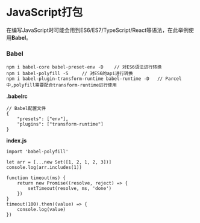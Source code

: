 # JavaScript打包  
在编写JavaScript时可能会用到ES6/ES7/TypeScript/React等语法，在此举例使用**Babel**。

### Babel  

	npm i babel-core babel-preset-env -D	// 对ES6语法进行转换
	npm i babel-polyfill -S		// 对ES6的api进行转换
	npm i babel-plugin-transform-runtime babel-runtime -D 	// Parcel中,polyfill需要配合transform-runtime进行使用

**.babelrc**

	// Babel配置文件
	{
	    "presets": ["env"],
	    "plugins": ["transform-runtime"]
	}

**index.js**

	import 'babel-polyfill'

	let arr = [...new Set([1, 2, 1, 2, 3])]
	console.log(arr.includes(1))

	function timeout(ms) {
	    return new Promise((resolve, reject) => {
	        setTimeout(resolve, ms, 'done')
	    })
	}
	timeout(100).then((value) => {
	    console.log(value)
	})